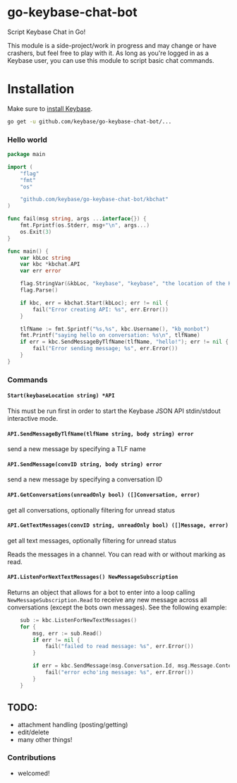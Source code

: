 # go-keybase-chat-bot

Script Keybase Chat in Go!

This module is a side-project/work in progress and may change or have crashers, but feel free to play with it. As long as you're logged in as a Keybase user, you can use this module to script basic chat commands.

# Installation

Make sure to [install Keybase](https://keybase.io/download).

```bash
go get -u github.com/keybase/go-keybase-chat-bot/...
```

### Hello world

```go
package main

import (
	"flag"
	"fmt"
	"os"

	"github.com/keybase/go-keybase-chat-bot/kbchat"
)

func fail(msg string, args ...interface{}) {
	fmt.Fprintf(os.Stderr, msg+"\n", args...)
	os.Exit(3)
}

func main() {
	var kbLoc string
	var kbc *kbchat.API
	var err error

	flag.StringVar(&kbLoc, "keybase", "keybase", "the location of the Keybase app")
	flag.Parse()

	if kbc, err = kbchat.Start(kbLoc); err != nil {
		fail("Error creating API: %s", err.Error())
	}

	tlfName := fmt.Sprintf("%s,%s", kbc.Username(), "kb_monbot")
	fmt.Printf("saying hello on conversation: %s\n", tlfName)
	if err = kbc.SendMessageByTlfName(tlfName, "hello!"); err != nil {
		fail("Error sending message; %s", err.Error())
	}
}

```

### Commands

#### `Start(keybaseLocation string) *API`

This must be run first in order to start the Keybase JSON API stdin/stdout interactive mode.

#### `API.SendMessageByTlfName(tlfName string, body string) error`

send a new message by specifying a TLF name

#### `API.SendMessage(convID string, body string) error`

send a new message by specifying a conversation ID

#### `API.GetConversations(unreadOnly bool) ([]Conversation, error)`

get all conversations, optionally filtering for unread status

#### `API.GetTextMessages(convID string, unreadOnly bool) ([]Message, error)`

get all text messages, optionally filtering for unread status

Reads the messages in a channel. You can read with or without marking as read.

#### `API.ListenForNextTextMessages() NewMessageSubscription`

Returns an object that allows for a bot to enter into a loop calling `NewMessageSubscription.Read`
to receive any new message across all conversations (except the bots own messages). See the following example:

```go
	sub := kbc.ListenForNewTextMessages()
	for {
		msg, err := sub.Read()
		if err != nil {
			fail("failed to read message: %s", err.Error())
		}

		if err = kbc.SendMessage(msg.Conversation.Id, msg.Message.Content.Text.Body); err != nil {
			fail("error echo'ing message: %s", err.Error())
		}
	}
```


## TODO:
  - attachment handling (posting/getting)
  - edit/delete
  - many other things!

### Contributions

- welcomed!
